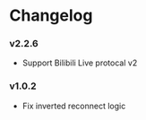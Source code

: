 ﻿
# Changelog

### v2.2.6
- Support Bilibili Live protocal v2

### v1.0.2
- Fix inverted reconnect logic